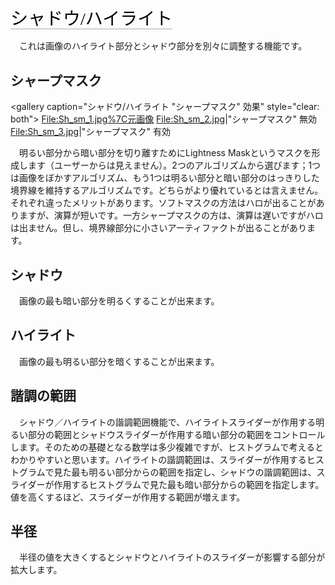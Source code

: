 <span style="color: #000000; background: none; overflow: hidden; page-break-after: avoid; font-size: 2.0em; font-family: Georgia,Times,serif; margin-top: 1em; margin-bottom: 0.25em; line-height: 1.3; padding: 0; border-bottom: 1px solid #AAAAAA;">シャドウ/ハイライト
</span>

　これは画像のハイライト部分とシャドウ部分を別々に調整する機能です。

## シャープマスク

\<gallery caption="シャドウ/ハイライト "シャープマスク" 効果"
style="clear: both"\> <File:Sh_sm_1.jpg%7C元画像>
<File:Sh_sm_2.jpg>\|"シャープマスク" 無効
<File:Sh_sm_3.jpg>\|"シャープマスク" 有効

</gallery>

　明るい部分から暗い部分を切り離すためにLightness
Maskというマスクを形成します（ユーザーからは見えません）。2つのアルゴリズムから選びます；1つは画像をぼかすアルゴリズム、もう1つは明るい部分と暗い部分のはっきりした境界線を維持するアルゴリズムです。どちらがより優れているとは言えません。それぞれ違ったメリットがあります。ソフトマスクの方法はハロが出ることがありますが、演算が短いです。一方シャープマスクの方は、演算は遅いですがハロは出ません。但し、境界線部分に小さいアーティファクトが出ることがあります。

## シャドウ

　画像の最も暗い部分を明るくすることが出来ます。

## ハイライト

　画像の最も明るい部分を暗くすることが出来ます。

## 諧調の範囲

　シャドウ／ハイライトの諧調範囲機能で、ハイライトスライダーが作用する明るい部分の範囲とシャドウスライダーが作用する暗い部分の範囲をコントロールします。そのための基礎となる数学は多少複雑ですが、ヒストグラムで考えるとわかりやすいと思います。ハイライトの諧調範囲は、スライダーが作用するヒストグラムで見た最も明るい部分からの範囲を指定し、シャドウの諧調範囲は、スライダーが作用するヒストグラムで見た最も暗い部分からの範囲を指定します。値を高くするほど、スライダーが作用する範囲が増えます。

## 半径

　半径の値を大きくするとシャドウとハイライトのスライダーが影響する部分が拡大します。